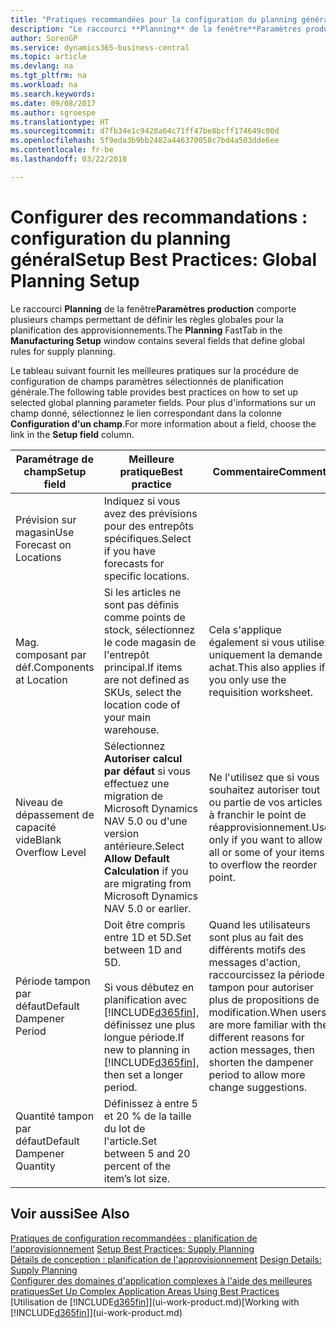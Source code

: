 ```yaml
---
title: "Pratiques recommandées pour la configuration du planning général | Microsoft Docs"
description: "Le raccourci **Planning** de la fenêtre**Paramètres production** comporte plusieurs champs permettant de définir les règles globales pour la planification des approvisionnements."
author: SorenGP
ms.service: dynamics365-business-central
ms.topic: article
ms.devlang: na
ms.tgt_pltfrm: na
ms.workload: na
ms.search.keywords: 
ms.date: 09/08/2017
ms.author: sgroespe
ms.translationtype: HT
ms.sourcegitcommit: d7fb34e1c9428a64c71ff47be8bcff174649c00d
ms.openlocfilehash: 5f9eda3b9bb2482a446370058c7bd4a503dde6ee
ms.contentlocale: fr-be
ms.lasthandoff: 03/22/2018

---
```

# <a name="setup-best-practices-global-planning-setup"></a><span data-ttu-id="aff91-103">Configurer des recommandations : configuration du planning général</span><span class="sxs-lookup"><span data-stu-id="aff91-103">Setup Best Practices: Global Planning Setup</span></span>
<span data-ttu-id="aff91-104">Le raccourci **Planning** de la fenêtre**Paramètres production** comporte plusieurs champs permettant de définir les règles globales pour la planification des approvisionnements.</span><span class="sxs-lookup"><span data-stu-id="aff91-104">The **Planning** FastTab in the **Manufacturing Setup** window contains several fields that define global rules for supply planning.</span></span>  

 <span data-ttu-id="aff91-105">Le tableau suivant fournit les meilleures pratiques sur la procédure de configuration de champs paramètres sélectionnés de planification générale.</span><span class="sxs-lookup"><span data-stu-id="aff91-105">The following table provides best practices on how to set up selected global planning parameter fields.</span></span> <span data-ttu-id="aff91-106">Pour plus d'informations sur un champ donné, sélectionnez le lien correspondant dans la colonne **Configuration d'un champ**.</span><span class="sxs-lookup"><span data-stu-id="aff91-106">For more information about a field, choose the link in the **Setup field** column.</span></span>  

|<span data-ttu-id="aff91-107">Paramétrage de champ</span><span class="sxs-lookup"><span data-stu-id="aff91-107">Setup field</span></span>|<span data-ttu-id="aff91-108">Meilleure pratique</span><span class="sxs-lookup"><span data-stu-id="aff91-108">Best practice</span></span>|<span data-ttu-id="aff91-109">Commentaire</span><span class="sxs-lookup"><span data-stu-id="aff91-109">Comment</span></span>|  
|-----------------|-------------------|-------------|  
|<span data-ttu-id="aff91-110">Prévision sur magasin</span><span class="sxs-lookup"><span data-stu-id="aff91-110">Use Forecast on Locations</span></span>|<span data-ttu-id="aff91-111">Indiquez si vous avez des prévisions pour des entrepôts spécifiques.</span><span class="sxs-lookup"><span data-stu-id="aff91-111">Select if you have forecasts for specific locations.</span></span>||  
|<span data-ttu-id="aff91-112">Mag. composant par déf.</span><span class="sxs-lookup"><span data-stu-id="aff91-112">Components at Location</span></span>|<span data-ttu-id="aff91-113">Si les articles ne sont pas définis comme points de stock, sélectionnez le code magasin de l'entrepôt principal.</span><span class="sxs-lookup"><span data-stu-id="aff91-113">If items are not defined as SKUs, select the location code of your main warehouse.</span></span>|<span data-ttu-id="aff91-114">Cela s'applique également si vous utilisez uniquement la demande achat.</span><span class="sxs-lookup"><span data-stu-id="aff91-114">This also applies if you only use the requisition worksheet.</span></span>|  
|<span data-ttu-id="aff91-115">Niveau de dépassement de capacité vide</span><span class="sxs-lookup"><span data-stu-id="aff91-115">Blank Overflow Level</span></span>|<span data-ttu-id="aff91-116">Sélectionnez **Autoriser calcul par défaut** si vous effectuez une migration de Microsoft Dynamics NAV 5.0 ou d'une version antérieure.</span><span class="sxs-lookup"><span data-stu-id="aff91-116">Select **Allow Default Calculation** if you are migrating from Microsoft Dynamics NAV 5.0 or earlier.</span></span>|<span data-ttu-id="aff91-117">Ne l'utilisez que si vous souhaitez autoriser tout ou partie de vos articles à franchir le point de réapprovisionnement.</span><span class="sxs-lookup"><span data-stu-id="aff91-117">Use only if you want to allow all or some of your items to overflow the reorder point.</span></span>|  
|<span data-ttu-id="aff91-118">Période tampon par défaut</span><span class="sxs-lookup"><span data-stu-id="aff91-118">Default Dampener Period</span></span>|<span data-ttu-id="aff91-119">Doit être compris entre 1D et 5D.</span><span class="sxs-lookup"><span data-stu-id="aff91-119">Set between 1D and 5D.</span></span><br /><br /> <span data-ttu-id="aff91-120">Si vous débutez en planification avec [!INCLUDE[d365fin](includes/d365fin_md.md)], définissez une plus longue période.</span><span class="sxs-lookup"><span data-stu-id="aff91-120">If new to planning in [!INCLUDE[d365fin](includes/d365fin_md.md)], then set a longer period.</span></span>|<span data-ttu-id="aff91-121">Quand les utilisateurs sont plus au fait des différents motifs des messages d'action, raccourcissez la période tampon pour autoriser plus de propositions de modification.</span><span class="sxs-lookup"><span data-stu-id="aff91-121">When users are more familiar with the different reasons for action messages, then shorten the dampener period to allow more change suggestions.</span></span>|  
|<span data-ttu-id="aff91-122">Quantité tampon par défaut</span><span class="sxs-lookup"><span data-stu-id="aff91-122">Default Dampener Quantity</span></span>|<span data-ttu-id="aff91-123">Définissez à entre 5 et 20 % de la taille du lot de l'article.</span><span class="sxs-lookup"><span data-stu-id="aff91-123">Set between 5 and 20 percent of the item’s lot size.</span></span>||  

## <a name="see-also"></a><span data-ttu-id="aff91-124">Voir aussi</span><span class="sxs-lookup"><span data-stu-id="aff91-124">See Also</span></span>  
 <span data-ttu-id="aff91-125">[Pratiques de configuration recommandées : planification de l'approvisionnement](setup-best-practices-supply-planning.md) </span><span class="sxs-lookup"><span data-stu-id="aff91-125">[Setup Best Practices: Supply Planning](setup-best-practices-supply-planning.md) </span></span>  
 <span data-ttu-id="aff91-126">[Détails de conception : planification de l'approvisionnement](design-details-supply-planning.md) </span><span class="sxs-lookup"><span data-stu-id="aff91-126">[Design Details: Supply Planning](design-details-supply-planning.md) </span></span>  
 [<span data-ttu-id="aff91-127">Configurer des domaines d'application complexes à l'aide des meilleures pratiques</span><span class="sxs-lookup"><span data-stu-id="aff91-127">Set Up Complex Application Areas Using Best Practices</span></span>](set-up-complex-application-areas-using-best-practices.md)  
 <span data-ttu-id="aff91-128">[Utilisation de [!INCLUDE[d365fin](includes/d365fin_md.md)]](ui-work-product.md)</span><span class="sxs-lookup"><span data-stu-id="aff91-128">[Working with [!INCLUDE[d365fin](includes/d365fin_md.md)]](ui-work-product.md)</span></span>

